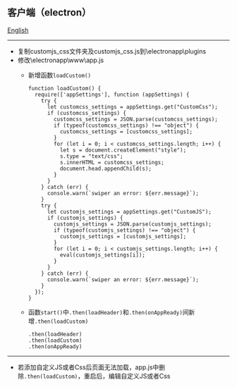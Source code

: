 ## 客户端（electron）
[English](README_EN.md)
***
- 复制customjs_css文件夹及customjs_css.js到\electronapp\plugins
- 修改\electronapp\www\app.js
    - 新增函数`loadCustom()`
    
      ```
      function loadCustom() {
        require(['appSettings'], function (appSettings) {
          try {
            let customcss_settings = appSettings.get("CustomCss");
            if (customcss_settings) {
              customcss_settings = JSON.parse(customcss_settings);
              if (typeof(customcss_settings) !== "object") {
                customcss_settings = [customcss_settings];
              }
              for (let i = 0; i < customcss_settings.length; i++) {
                let s = document.createElement("style");
                s.type = "text/css";
                s.innerHTML = customcss_settings;
                document.head.appendChild(s);
              }
            }
          } catch (err) {
            console.warn(`swiper an error: ${err.message}`);
          }
          try {
            let customjs_settings = appSettings.get("CustomJS");
            if (customjs_settings) {
              customjs_settings = JSON.parse(customjs_settings);
              if (typeof(customjs_settings) !== "object") {
                customjs_settings = [customjs_settings];
              }
              for (let i = 0; i < customjs_settings.length; i++) {
                eval(customjs_settings[i]);
              }
            }
          } catch (err) {
            console.warn(`swiper an error: ${err.message}`);
          }
        });
      }
      ```
  - 函数`start()`中`.then(loadHeader)`和`.then(onAppReady)`间新增`.then(loadCustom)`  

    ```
    .then(loadHeader)
    .then(loadCustom)
    .then(onAppReady)
    ```
***
- 若添加自定义JS或者Css后页面无法加载，app.js中删除`.then(loadCustom)`，重启后，编辑自定义JS或者Css
